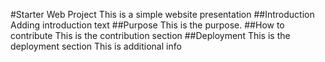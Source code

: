 #Starter Web Project
This is a simple website presentation
##Introduction
Adding introduction text
##Purpose
This is the purpose.
##How to contribute
This is the contribution section
##Deployment
This is the deployment section
This is additional info